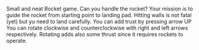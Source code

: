 Small and neat Rocket game. Can you handle the rocket?
Your mission is to guide the rocket from starting point to landing pad. Hitting walls is not fatal (yet) but yu need to land carefully.
You can add trust by pressing arrow UP
You can rotate clockwise and counterclockwise with right and left arrows respectively. Rotating adds also some thrust since it requires rockets to operate.
